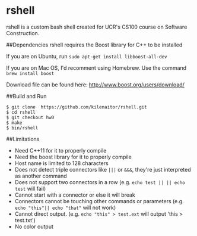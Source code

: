# rshell
rshell is a custom bash shell created for UCR's CS100 course on Software Construction.

##Dependencies
rshell requires the Boost library for C++ to be installed

If you are on Ubuntu, run `sudo apt-get install libboost-all-dev`

If you are on Mac OS, I'd recomment using Homebrew. Use the command `brew install boost`

Download file can be found here: http://www.boost.org/users/download/

##Build and Run
```
$ git clone  https://github.com/kilenaitor/rshell.git
$ cd rshell
$ git checkout hw0
$ make
$ bin/rshell
```

##Limitations

- Need C++11 for it to properly compile
- Need the boost library for it to properly compile
- Host name is limited to 128 characters
- Does not detect triple connectors like `|||` or `&&&`, they're just interpreted as another command
- Does not support two connectors in a row (e.g. `echo test || || echo test` will fail)
- Cannot start with a connector or else it will break
- Connectors cannot be touching other commands or parameters (e.g. `echo "this"|| echo "that"` will not work)
- Cannot direct output. (e.g. `echo "this" > test.ext` will output 'this > test.txt')
- No color output
